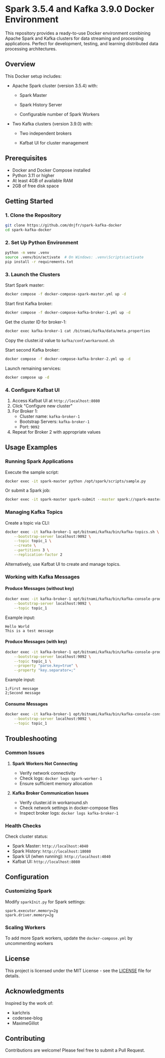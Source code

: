 # Spark 3.5.4 and Kafka 3.9.0 Docker Environment

This repository provides a ready-to-use Docker environment combining Apache Spark and Kafka clusters for data streaming and processing applications. Perfect for development, testing, and learning distributed data processing architectures.

## Overview

This Docker setup includes:
- Apache Spark cluster (version 3.5.4) with:

  - Spark Master 

  - Spark History Server

  - Configurable number of Spark Workers

- Two Kafka clusters (version 3.9.0) with:

  - Two independent brokers

  - Kafbat UI for cluster management

## Prerequisites

- Docker and Docker Compose installed
- Python 3.11 or higher
- At least 4GB of available RAM
- 2GB of free disk space


## Getting Started

### 1. Clone the Repository
```bash
git clone https://github.com/dnjfr/spark-kafka-docker
cd spark-kafka-docker
```

### 2. Set Up Python Environment
```bash
python -m venv .venv 
source .venv/bin/activate  # On Windows: .venv\Scripts\activate
pip install -r requirements.txt
```

### 3. Launch the Clusters

Start Spark master:
```bash
docker compose -f docker-compose-spark-master.yml up -d
```

Start first Kafka broker:
```bash
docker compose -f docker-compose-kafka-broker-1.yml up -d
```

Get the cluster ID for broker-1:
```bash
docker exec kafka-broker-1 cat /bitnami/kafka/data/meta.properties
```
Copy the cluster.id value to `kafka/conf/workaround.sh`

Start second Kafka broker:
```bash
docker compose -f docker-compose-kafka-broker-2.yml up -d
```

Launch remaining services:
```bash
docker compose up -d
```

### 4. Configure Kafbat UI

1. Access Kafbat UI at `http://localhost:8080`
2. Click "Configure new cluster"
3. For Broker 1:
   - Cluster name: `kafka-broker-1`
   - Bootstrap Servers: `kafka-broker-1`
   - Port: `9092`
4. Repeat for Broker 2 with appropriate values

## Usage Examples

### Running Spark Applications

Execute the sample script:
```bash
docker exec -it spark-master python /opt/spark/scripts/sample.py
```

Or submit a Spark job:
```bash
docker exec -it spark-master spark-submit --master spark://spark-master:7077 /opt/spark/scripts/sample.py
```

### Managing Kafka Topics

Create a topic via CLI:
```bash
docker exec -it kafka-broker-1 opt/bitnami/kafka/bin/kafka-topics.sh \
    --bootstrap-server localhost:9092 \
    --topic topic_1 \
    --create \
    --partitions 3 \
    --replication-factor 2
```

Alternatively, use Kafbat UI to create and manage topics.

### Working with Kafka Messages

#### Produce Messages (without key)
```bash
docker exec -it kafka-broker-1 opt/bitnami/kafka/bin/kafka-console-producer.sh \
    --bootstrap-server localhost:9092 \
    --topic topic_1
```
Example input:
```
Hello World
This is a test message
```

#### Produce Messages (with key)
```bash
docker exec -it kafka-broker-1 opt/bitnami/kafka/bin/kafka-console-producer.sh \
    --bootstrap-server localhost:9092 \
    --topic topic_1 \
    --property "parse.key=true" \
    --property "key.separator=;"
```
Example input:
```
1;First message
2;Second message
```

#### Consume Messages
```bash
docker exec -it kafka-broker-1 opt/bitnami/kafka/bin/kafka-console-consumer.sh \
    --bootstrap-server localhost:9092 \
    --topic topic_1
```

## Troubleshooting

### Common Issues

1. **Spark Workers Not Connecting**
   - Verify network connectivity
   - Check logs: `docker logs spark-worker-1`
   - Ensure sufficient memory allocation

2. **Kafka Broker Communication Issues**
   - Verify cluster.id in workaround.sh
   - Check network settings in docker-compose files
   - Inspect broker logs: `docker logs kafka-broker-1`

### Health Checks

Check cluster status:
- Spark Master: `http://localhost:4040`
- Spark History: `http://localhost:18080`
- Spark UI (when running): `http://localhost:4040`
- Kafbat UI: `http://localhost:8080`


## Configuration

### Customizing Spark

Modify `sparkInit.py` for Spark settings:
```properties
spark.executor.memory=2g
spark.driver.memory=2g
```

### Scaling Workers

To add more Spark workers, update the `docker-compose.yml` by uncommenting workers


## License

This project is licensed under the MIT License - see the [LICENSE](LICENSE) file for details.

## Acknowledgments

Inspired by the work of:
- karlchris
- codersee-blog
- MaximeGillot

## Contributing

Contributions are welcome! Please feel free to submit a Pull Request.